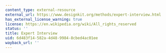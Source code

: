 ```yaml
---
content_type: external-resource
external_url: https://www.designkit.org/methods/expert-interview.html
has_external_license_warning: true
license: https://en.wikipedia.org/wiki/All_rights_reserved
status: ''
title: Expert Interview
uid: 6d483f14-582a-4d48-9984-8cbed4ac01ee
wayback_url: ''
---
```

